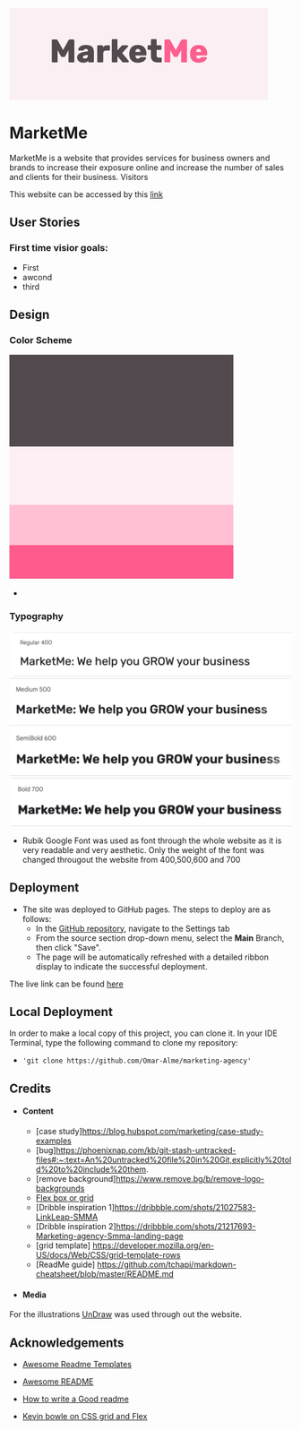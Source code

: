 ![MarketMe header text/logo](./documentations/Marketme.png "MarketMe logo")

# MarketMe

MarketMe is a website that provides services for business owners and brands to increase their exposure online and increase the number of sales and clients for their business. Visitors

This website can be accessed by this [link]()

## User Stories

### First time visior goals:

- First
- awcond
- third

## Design

### Color Scheme

![Color pallet](documentations/ColorPalette.png)

-

### Typography

![Main font - Rubik](documentations/Rubik-400.png)
![Rubik weight 500](documentations/Rubik-500.png)
![Rubik weight 500](documentations/Rubik-600.png)
![Rubik weight 500](documentations/Rubik-700.png)

- Rubik Google Font was used as font through the whole website as it is very readable and very aesthetic. Only the weight of the font was changed througout the website from 400,500,600 and 700

## Deployment

- The site was deployed to GitHub pages. The steps to deploy are as follows:
  - In the [GitHub repository](https://github.com/Omar-Alme/marketing-agency), navigate to the Settings tab
  - From the source section drop-down menu, select the **Main** Branch, then click "Save".
  - The page will be automatically refreshed with a detailed ribbon display to indicate the successful deployment.

The live link can be found [here]()

## Local Deployment

In order to make a local copy of this project, you can clone it.
In your IDE Terminal, type the following command to clone my repository:

-     'git clone https://github.com/Omar-Alme/marketing-agency'

## Credits

- #### Content

  - [case study]https://blog.hubspot.com/marketing/case-study-examples
  - [bug]https://phoenixnap.com/kb/git-stash-untracked-files#:~:text=An%20untracked%20file%20in%20Git,explicitly%20told%20to%20include%20them.
  - [remove background]https://www.remove.bg/b/remove-logo-backgrounds
  - [Flex box or grid](https://www.youtube.com/watch?v=3elGSZSWTbM)
  - [Dribble inspiration 1]https://dribbble.com/shots/21027583-LinkLeap-SMMA
  - [Dribble inspiration 2]https://dribbble.com/shots/21217693-Marketing-agency-Smma-landing-page
  - [grid template] https://developer.mozilla.org/en-US/docs/Web/CSS/grid-template-rows
  - [ReadMe guide] https://github.com/tchapi/markdown-cheatsheet/blob/master/README.md

- #### Media

For the illustrations [UnDraw](https://undraw.co/illustrations) was used through out the website.

## Acknowledgements

- [Awesome Readme Templates](https://awesomeopensource.com/project/elangosundar/awesome-README-templates)
- [Awesome README](https://github.com/matiassingers/awesome-readme)
- [How to write a Good readme](https://bulldogjob.com/news/449-how-to-write-a-good-readme-for-your-github-project)

- [Kevin bowle on CSS grid and Flex](https://www.youtube.com/@KevinPowell)
